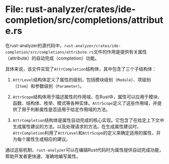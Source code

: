 # File: rust-analyzer/crates/ide-completion/src/completions/attribute.rs

在rust-analyzer的源代码中，`rust-analyzer/crates/ide-completion/src/completions/attribute.rs`文件的作用是提供有关属性（attribute）的自动完成（completion）功能。

具体来说，该文件实现了`AttrCompletion`结构体，其中包含了三个子结构体：

1. `AttrLevel`结构体定义了属性的级别，包括模块级别（`Module`）、项级别（`Item`）和参数级别（`Parameter`）。

2. `AttrScope`结构体用于描述属性的作用域，在Rust中，属性可以应用于模块、函数、结构体、枚举、模式等各种实体。`AttrScope`定义了这些作用域，并提供了用于判断属性是否适用于给定作用域的方法。

3. `AttrCompletion`结构体是属性自动完成的核心实现。它包含了在给定上下文中生成属性建议的方法，以及处理请求的方法。在生成属性建议时，`AttrCompletion`利用了`AttrLevel`和`AttrScope`的定义来确定适用的属性，并为每个属性生成相应的建议。

通过这些机制，`rust-analyzer`可以在编辑Rust代码时为属性提供自动完成功能，帮助开发者更快速、准确地编写属性。

